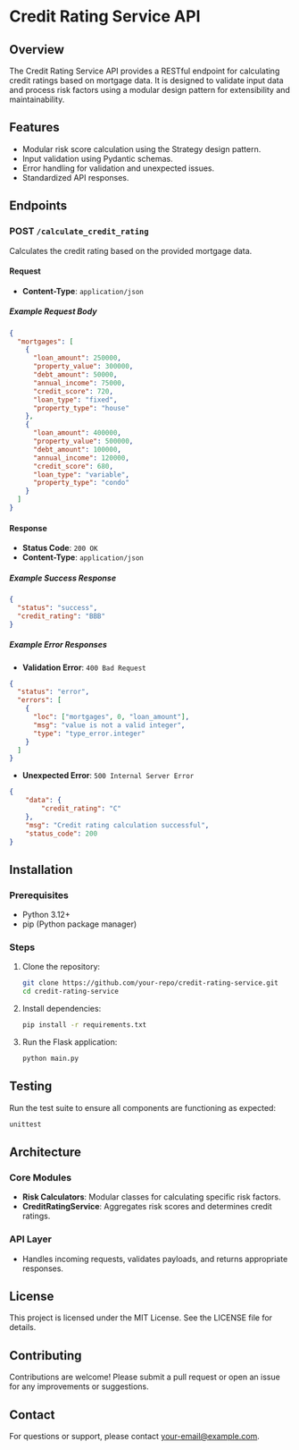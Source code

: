 # Credit Rating Service API

## Overview
The Credit Rating Service API provides a RESTful endpoint for calculating credit ratings based on mortgage data. It is designed to validate input data and process risk factors using a modular design pattern for extensibility and maintainability.

## Features
- Modular risk score calculation using the Strategy design pattern.
- Input validation using Pydantic schemas.
- Error handling for validation and unexpected issues.
- Standardized API responses.

## Endpoints

### POST `/calculate_credit_rating`
Calculates the credit rating based on the provided mortgage data.

#### Request
- **Content-Type**: `application/json`

##### Example Request Body
```json
{
  "mortgages": [
    {
      "loan_amount": 250000,
      "property_value": 300000,
      "debt_amount": 50000,
      "annual_income": 75000,
      "credit_score": 720,
      "loan_type": "fixed",
      "property_type": "house"
    },
    {
      "loan_amount": 400000,
      "property_value": 500000,
      "debt_amount": 100000,
      "annual_income": 120000,
      "credit_score": 680,
      "loan_type": "variable",
      "property_type": "condo"
    }
  ]
}
```

#### Response
- **Status Code**: `200 OK`
- **Content-Type**: `application/json`

##### Example Success Response
```json
{
  "status": "success",
  "credit_rating": "BBB"
}
```

##### Example Error Responses
- **Validation Error**: `400 Bad Request`
```json
{
  "status": "error",
  "errors": [
    {
      "loc": ["mortgages", 0, "loan_amount"],
      "msg": "value is not a valid integer",
      "type": "type_error.integer"
    }
  ]
}
```

- **Unexpected Error**: `500 Internal Server Error`
```json
{
    "data": {
        "credit_rating": "C"
    },
    "msg": "Credit rating calculation successful",
    "status_code": 200
}
```

## Installation

### Prerequisites
- Python 3.12+
- pip (Python package manager)

### Steps
1. Clone the repository:
   ```bash
   git clone https://github.com/your-repo/credit-rating-service.git
   cd credit-rating-service
   ```

2. Install dependencies:
   ```bash
   pip install -r requirements.txt
   ```

3. Run the Flask application:
   ```bash
   python main.py
   ```

## Testing
Run the test suite to ensure all components are functioning as expected:
```bash
unittest
```

## Architecture

### Core Modules
- **Risk Calculators**: Modular classes for calculating specific risk factors.
- **CreditRatingService**: Aggregates risk scores and determines credit ratings.

### API Layer
- Handles incoming requests, validates payloads, and returns appropriate responses.

## License
This project is licensed under the MIT License. See the LICENSE file for details.

## Contributing
Contributions are welcome! Please submit a pull request or open an issue for any improvements or suggestions.

## Contact
For questions or support, please contact [your-email@example.com](mailto:your-email@example.com).

